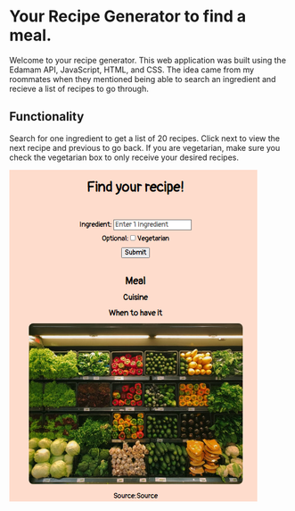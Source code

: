 # Your Recipe Generator to find a meal.
<p align = 'left'>
Welcome to your recipe generator. This web application was built using the Edamam API, JavaScript, HTML, and CSS. The idea came from my roommates when they mentioned being able to search an ingredient and recieve a list of recipes to go through. 
</p>

## Functionality
Search for one ingredient to get a list of 20 recipes. Click next to view the next recipe and previous to go back. If you are vegetarian, make sure you check the vegetarian box to only receive your desired recipes. 

![alt text](https://github.com/astraughn5/recipe-generator/blob/main/images/recipe_generator_thumbnail.png)


